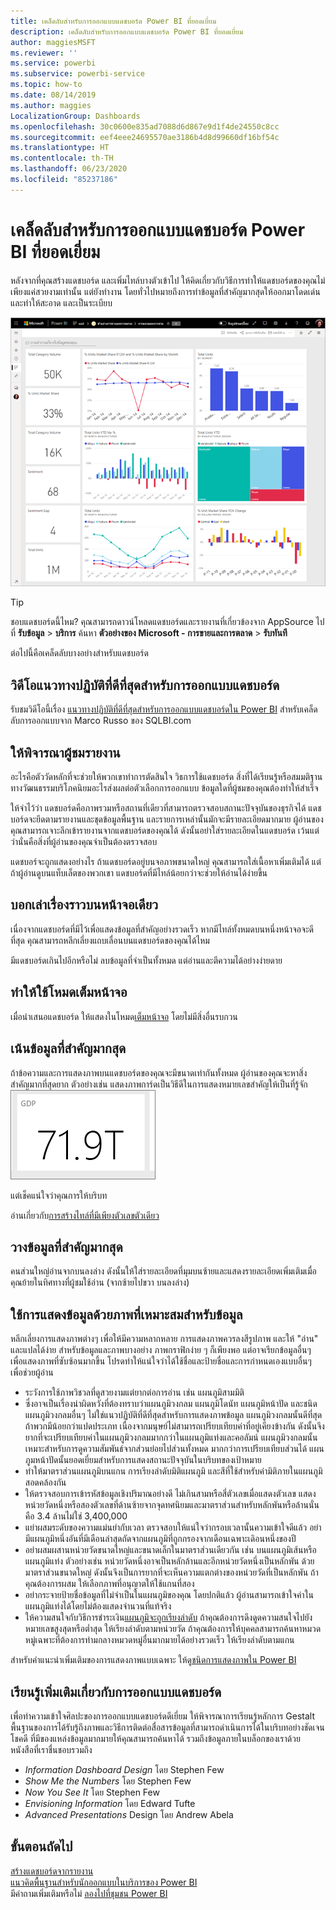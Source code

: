 ```yaml
---
title: เคล็ดลับสำหรับการออกแบบแดชบอร์ด Power BI ที่ยอดเยี่ยม
description: เคล็ดลับสำหรับการออกแบบแดชบอร์ด Power BI ที่ยอดเยี่ยม
author: maggiesMSFT
ms.reviewer: ''
ms.service: powerbi
ms.subservice: powerbi-service
ms.topic: how-to
ms.date: 08/14/2019
ms.author: maggies
LocalizationGroup: Dashboards
ms.openlocfilehash: 30c0600e835ad7088d6d867e9d1f4de24550c8cc
ms.sourcegitcommit: eef4eee24695570ae3186b4d8d99660df16bf54c
ms.translationtype: HT
ms.contentlocale: th-TH
ms.lasthandoff: 06/23/2020
ms.locfileid: "85237186"
---
```

# <a name="tips-for-designing-a-great-power-bi-dashboard"></a>เคล็ดลับสำหรับการออกแบบแดชบอร์ด Power BI ที่ยอดเยี่ยม
หลังจากที่คุณสร้างแดชบอร์ด และเพิ่มไทล์บางตัวเข้าไป ให้คิดเกี่ยวกับวิธีการทำให้แดชบอร์ดของคุณไม่เพียงแค่สวยงามเท่านั้น แต่ยังทำงาน โดยทั่วไปหมายถึงการทำข้อมูลที่สำคัญมากสุดให้ออกมาโดดเด่น และทำให้สะอาด และเป็นระเบียบ

![แดชบอร์ดตัวอย่างการตลาดและการขาย](media/service-dashboards-design-tips/power-bi-marketing-sample-dashboard.png)

> [!TIP]
> ชอบแดชบอร์ดนี้ไหม? คุณสามารถดาวน์โหลดแดชบอร์ดและรายงานที่เกี่ยวข้องจาก AppSource ไปที่ **รับข้อมูล** > **บริการ** ค้นหา **ตัวอย่างของ Microsoft - การขายและการตลาด**  > **รับทันที**

ต่อไปนี้คือเคล็ดลับบางอย่างสำหรับแดชบอร์ด

## <a name="dashboard-design-best-practices-video"></a>วิดีโอแนวทางปฏิบัติที่ดีที่สุดสำหรับการออกแบบแดชบอร์ด

รับชมวิดีโอนี้เรื่อง [แนวทางปฏิบัติที่ดีที่สุดสำหรับการออกแบบแดชบอร์ดใน Power BI](https://www.youtube.com/watch?v=-tdkUYrzrio) สำหรับเคล็ดลับการออกแบบจาก Marco Russo ของ SQLBI.com

## <a name="consider-your-audience"></a>ให้พิจารณาผู้ชมรายงาน
อะไรคือตัววัดหลักที่จะช่วยให้พวกเขาทำการตัดสินใจ วิธการใช้แดชบอร์ด สิ่งที่ได้เรียนรู้หรือสมมติฐานทางวัฒนธรรมบริโภคนิยมอะไรส่งผลต่อตัวเลือกการออกแบบ ข้อมูลใดที่ผู้ชมของคุณต้องทำให้สำเร็จ

ให้จำไว้ว่า แดชบอร์ดคือภาพรวมหรือสถานที่เดียวที่สามารถตรวจสอบสถานะปัจจุบันของธุรกิจได้ แดชบอร์ดจะยึดตามรายงานและชุดข้อมูลพื้นฐาน และรายการเหล่านั้นมักจะมีรายละเอียดมากมาย ผู้อ่านของคุณสามารถเจาะลึกเข้ารายงานจากแดชบอร์ดของคุณได้ ดังนั้นอย่าใส่รายละเอียดในแดชบอร์ด เว้นแต่ว่านั่นคือสิ่งที่ผู้อ่านของคุณจำเป็นต้องตรวจสอบ

แดชบอร์จะถูกแสดงอย่างไร ถ้าแดชบอร์ดอยู่บนจอภาพขนาดใหญ่ คุณสามารถใส่เนื้อหาเพิ่มเติมได้ แต่ถ้าผู้อ่านดูบนแท็บเล็ตของพวกเขา แดชบอร์ดที่มีไทล์น้อยกว่าจะช่วยให้อ่านได้ง่ายขึ้น

## <a name="tell-a-story-on-one-screen"></a>บอกเล่าเรื่องราวบนหน้าจอเดียว
เนื่องจากแดชบอร์ดที่มีไว้เพื่อแสดงข้อมูลที่สำคัญอย่างรวดเร็ว หากมีไทล์ทั้งหมดบนหนึ่งหน้าจอจะดีที่สุด คุณสามารถหลีกเลี่ยงแถบเลื่อนบนแดชบอร์ดของคุณได้ไหม

มีแดชบอร์ดเกินไปอีกหรือไม่  ลบข้อมูลที่จำเป็นทั้งหมด แต่อ่านและตีความได้อย่างง่ายดาย

## <a name="make-use-of-full-screen-mode"></a>ทำให้ใช้โหมดเต็มหน้าจอ
เมื่อนำเสนอแดชบอร์ด ให้แสดงในโหมด[เต็มหน้าจอ](../consumer/end-user-focus.md) โดยไม่มีสิ่งอื่นรบกวน

## <a name="accent-the-most-important-information"></a>เน้นข้อมูลที่สำคัญมากสุด
ถ้าข้อความและการแสดงภาพบนแดชบอร์ดของคุณจะมีขนาดเท่ากันทั้งหมด ผู้อ่านของคุณจะหาสิ่งสำคัญมากที่สุดยาก ตัวอย่างเช่น แสดงภาพการ์ดเป็นวิธีดีในการแสดงหมายเลขสำคัญให้เป็นที่รู้จัก  
![การแสดงภาพการ์ด](media/service-dashboards-design-tips/pbi_card.png)

แต่เช็คแน่ใจว่าคุณการให้บริบท  

อ่านเกี่ยวกับ[การสร้างไทล์ที่มีเพียงตัวเลขตัวเดียว](../visuals/power-bi-visualization-card.md)

## <a name="place-the-most-important-information"></a>วางข้อมูลที่สำคัญมากสุด
คนส่วนใหญ่อ่านจากบนลงล่าง ดังนั้นให้ใส่รายละเอียดที่มุมบนซ้ายและแสดงรายละเอียดเพิ่มเติมเมื่อคุณย้ายในทิศทางที่ผู้ชมใช้อ่าน (จากซ้ายไปขวา บนลงล่าง)

## <a name="use-the-right-visualization-for-the-data"></a>ใช้การแสดงข้อมูลด้วยภาพที่เหมาะสมสำหรับข้อมูล
หลีกเลี่ยงการแสดงภาพต่างๆ เพื่อให้มีความหลากหลาย  การแสดงภาพควรลงสีรูปภาพ และให้ "อ่าน" และแปลได้ง่าย  สำหรับข้อมูลและภาพบางอย่าง ภาพกราฟิกง่าย ๆ ก็เพียงพอ แต่อาจเรียกข้อมูลอื่นๆ เพื่อแสดงภาพที่ซับซ้อนมากขึ้น โปรดทำให้แน่ใจว่าได้ใช้ชื่อและป้ายชื่อและการกำหนดเองแบบอื่นๆ เพื่อช่วยผู้อ่าน  

* ระวังการใช้ภาพวิชวลที่ดูสวยงามแต่ยากต่อการอ่าน เช่น แผนภูมิสามมิติ 
* ซึ่งอาจเป็นเรื่องน่าผิดหวังที่ต้องทราบว่าแผนภูมิวงกลม แผนภูมิโดนัท แผนภูมิหน้าปัด และชนิดแผนภูมิวงกลมอื่นๆ ไม่ใช่แนวปฏิบัติที่ดีที่สุดสำหรับการแสดงภาพข้อมูล แผนภูมิวงกลมนั้นดีที่สุดถ้าพวกมีน้อยกว่าแปดประเภท เนื่องจากมนุษย์ไม่สามารถเปรียบเทียบค่าที่อยู่เคียงข้างกัน ดังนั้นจึงยากที่จะเปรียบเทียบค่าในแผนภูมิวงกลมมากกว่าในแผนภูมิแท่งและคอลัมน์ แผนภูมิวงกลมนั้นเหมาะสำหรับการดูความสัมพันธ์จากส่วนย่อยไปส่วนทั้งหมด มากกว่าการเปรียบเทียบส่วนได้ แผนภูมหน้าปัดนั้นยอดเยี่ยมสำหรับการแสดงสถานะปัจจุบันในบริบทของเป้าหมาย
* ทำให้มาตราส่วนแผนภูมิบนแกน การเรียงลำดับมิติแผนภูมิ และสีที่ใช้สำหรับค่ามิติภายในแผนภูมิสอดคล้องกัน
* ให้ตรวจสอบการเข้ารหัสข้อมูลเชิงปริมาณอย่างดี ไม่เกินสามหรือสี่ตัวเลขเมื่อแสดงตัวเลข แสดงหน่วยวัดหนึ่งหรือสองตัวเลขที่ด้านซ้ายจากจุดทศนิยมและมาตราส่วนสำหรับหลักพันหรือล้านนั่นคือ 3.4 ล้านไม่ใช่ 3,400,000
* แย่าผสมระดับของความแม่นยำกับเวลา ตรวจสอบให้แน่ใจว่ากรอบเวลานั้นความเข้าใจดีแล้ว อย่ามีแผนภูมิหนึ่งอันที่มีเดือนล่าสุดถัดจากแผนภูมิที่ถูกกรองจากเดือนเฉพาะเดิอนหนึ่งของปี
* อย่าผสมผสานหน่วยวัดขนาดใหญ่และขนาดเล็กในมาตราส่วนเดียวกัน เช่น บนแผนภูมิเส้นหรือแผนภูมิแท่ง ตัวอย่างเช่น หน่วยวัดหนึ่งอาจเป็นหลักล้านและอีกหน่วยวัดหนึ่งเป็นหลักพัน ด้วยมาตราส่วนขนาดใหญ่ ดังนั้นจึงเป็นการยากที่จะเห็นความแตกต่างของหน่วยวัดที่เป็นหลักพัน ถ้าคุณต้องการผสม ให้เลือกภาพที่อนุญาตให้ใช้แกนที่สอง
* อย่ากระจายป้ายชื่อข้อมูลที่ไม่จำเป็นในแผนภูมิของคุณ โดยปกติแล้ว ผู้อ่านสามารถเข้าใจค่าในแผนภูมิแท่งได้โดยไม่ต้องแสดงจำนวนที่แท้จริง
* ให้ความสนใจกับวิธีการชำระเงิน[แผนภูมิจะถูกเรียงลำดับ](../consumer/end-user-change-sort.md) ถ้าคุณต้องการดึงดูดความสนใจไปยังหมายเลขสูงสุดหรือต่ำสุด ให้เรียงลำดับตามหน่วยวัด ถ้าคุณต้องการให้บุคคลสามารถค้นหาหมวดหมู่เฉพาะที่ต้องการท่ามกลางหมวดหมู่อื่นมากมายได้อย่างรวดเร็ว ให้เรียงลำดับตามแกน  

สำหรับคำแนะนำเพิ่มเติมของการแสดงภาพแบบเฉพาะ ให้ดู[ชนิดการแสดงภาพใน Power BI](../visuals/power-bi-visualization-types-for-reports-and-q-and-a.md)  

## <a name="learn-more-about-dashboard-design"></a>เรียนรู้เพิ่มเติมเกี่ยวกับการออกแบบแดชบอร์ด
เพื่อทำความเข้าใจศิลปะของการออกแบบแดชบอร์ดดีเยี่ยม ให้พิจารณาการเรียนรู้หลักการ Gestalt พื้นฐานของการได้รับรู้ถึงภาพและวิธีการติดต่อสื่อสารข้อมูลที่สามารถดำเนินการได้ในบริบทอย่างชัดเจน โชคดี ที่มีของแหล่งข้อมูลมากมายให้คุณสามารถค้นหาได้ รวมถึงข้อมูลภายในบล็อกของเราด้วย หนังสือที่เราชื่นชอบรวมถึง

* *Information Dashboard Design* โดย Stephen Few  
* *Show Me the Numbers* โดย Stephen Few  
* *Now You See It* โดย Stephen Few  
* *Envisioning Information* โดย Edward Tufte  
* *Advanced Presentations* Design โดย Andrew Abela   

## <a name="next-steps"></a>ขั้นตอนถัดไป
[สร้างแดชบอร์ดจากรายงาน](service-dashboard-create.md)  
[แนวคิดพื้นฐานสำหรับนักออกแบบในบริการของ Power BI](../fundamentals/service-basic-concepts.md)  
มีคำถามเพิ่มเติมหรือไม่ [ลองไปที่ชุมชน Power BI](https://community.powerbi.com/)
